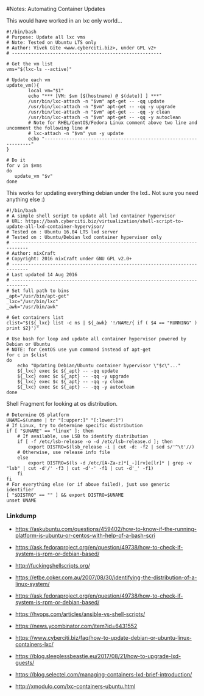 <!-- NotesAutoMatingContainerUpdates, Version: 1, Modified: 2018/12/02, Author: trac -->
#Notes: Automating Container Updates

This would have worked in an lxc only world...

	
	#!/bin/bash
	# Purpose: Update all lxc vms
	# Note: Tested on Ubuntu LTS only
	# Author: Vivek Gite <www.cyberciti.biz>, under GPL v2+
	# -------------------------------------------------------
	 
	# Get the vm list
	vms="$(lxc-ls --active)"
	 
	# Update each vm
	update_vm(){
	        local vm="$1"
	        echo "*** [VM: $vm [$(hostname) @ $(date)] ] ***"
	        /usr/bin/lxc-attach -n "$vm" apt-get -- -qq update
	        /usr/bin/lxc-attach -n "$vm" apt-get -- -qq -y upgrade
	        /usr/bin/lxc-attach -n "$vm" apt-get -- -qq -y clean
	        /usr/bin/lxc-attach -n "$vm" apt-get -- -qq -y autoclean 
	        # Note for RHEL/CentOS/Fedora Linux comment above two line and uncomment the following line #
	        # lxc-attach -n "$vm" yum -y update 
	        echo "-----------------------------------------------------------------"
	}
	 
	# Do it
	for v in $vms
	do
	   update_vm "$v"
	done
	

This works for updating everything debian under the lxd.. Not sure you need anything else :)
	
	#!/bin/bash
	# A simple shell script to update all lxd container hypervisor
	# URL: https://bash.cyberciti.biz/virtualization/shell-script-to-update-all-lxd-container-hypervisor/
	# Tested on : Ubuntu 16.04 LTS lxd server 
	# Tested on : Ubuntu/Debian lxd container hypervisor only 
	# ----------------------------------------------------------------------------
	# Author: nixCraft 
	# Copyright: 2016 nixCraft under GNU GPL v2.0+
	# ----------------------------------------------------------------------------
	# Last updated 14 Aug 2016
	# ----------------------------------------------------------------------------
	# Set full path to bins 
	_apt="/usr/bin/apt-get"
	_lxc="/usr/bin/lxc"
	_awk="/usr/bin/awk"
	
	# Get containers list
	clist="$(${_lxc} list -c ns | ${_awk} '!/NAME/{ if ( $4 == "RUNNING" ) print $2}')"
	
	# Use bash for loop and update all container hypervisor powered by Debian or Ubuntu
	# NOTE: for CentOS use yum command instead of apt-get
	for c in $clist
	do
		echo "Updating Debian/Ubuntu container hypervisor \"$c\"..."
		${_lxc} exec $c ${_apt} -- -qq update
		${_lxc} exec $c ${_apt} -- -qq -y upgrade
		${_lxc} exec $c ${_apt} -- -qq -y clean
		${_lxc} exec $c ${_apt} -- -qq -y autoclean
	done 
	

Shell Fragment for looking at os distribution. 
	
	# Determine OS platform
	UNAME=$(uname | tr "[:upper:]" "[:lower:]")
	# If Linux, try to determine specific distribution
	if [ "$UNAME" == "linux" ]; then
	    # If available, use LSB to identify distribution
	    if [ -f /etc/lsb-release -o -d /etc/lsb-release.d ]; then
	        export DISTRO=$(lsb_release -i | cut -d: -f2 | sed s/'^\t'//)
	    # Otherwise, use release info file
	    else
	        export DISTRO=$(ls -d /etc/[A-Za-z]*[_-][rv]e[lr]* | grep -v "lsb" | cut -d'/' -f3 | cut -d'-' -f1 | cut -d'_' -f1)
	    fi
	fi
	# For everything else (or if above failed), just use generic identifier
	[ "$DISTRO" == "" ] && export DISTRO=$UNAME
	unset UNAME
	
### Linkdump
* https://askubuntu.com/questions/459402/how-to-know-if-the-running-platform-is-ubuntu-or-centos-with-help-of-a-bash-scri
* https://ask.fedoraproject.org/en/question/49738/how-to-check-if-system-is-rpm-or-debian-based/
* http://fuckingshellscripts.org/
* https://etbe.coker.com.au/2007/08/30/identifying-the-distribution-of-a-linux-system/
* https://ask.fedoraproject.org/en/question/49738/how-to-check-if-system-is-rpm-or-debian-based/

* https://hvops.com/articles/ansible-vs-shell-scripts/
* https://news.ycombinator.com/item?id=6431552
* https://www.cyberciti.biz/faq/how-to-update-debian-or-ubuntu-linux-containers-lxc/
* https://blog.sleeplessbeastie.eu/2017/08/21/how-to-upgrade-lxd-guests/
* https://blog.selectel.com/managing-containers-lxd-brief-introduction/
* http://xmodulo.com/lxc-containers-ubuntu.html
